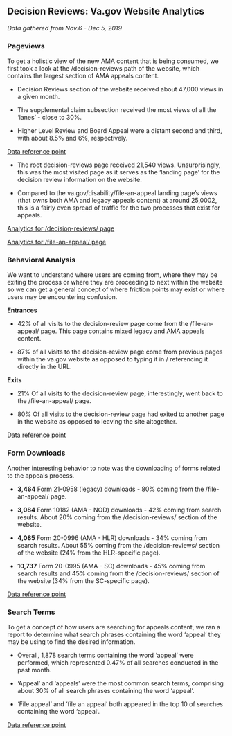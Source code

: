 ## Decision Reviews: Va.gov Website Analytics

_Data gathered from Nov.6 - Dec 5, 2019_


### Pageviews

To get a holistic view of the new AMA content that is being consumed, we first took a look at the /decision-reviews path of the website, which contains the largest section of AMA appeals content.

- Decision Reviews section of the website received about 47,000 views in a given month.

- The supplemental claim subsection received the most views of all the ‘lanes’ - close to 30%.

- Higher Level Review and Board Appeal were a distant second and third, with about 8.5% and 6%, respectively.

[Data reference point](https://analytics.google.com/analytics/web/#/report/content-drilldown/a50123418w177519031p176188361/_u.date00=20191106&_u.date01=20191205&explorer-table.plotKeys=%5B%5D&_r.drilldown=analytics.pagePathLevel1:www.va.gov~2F,analytics.pagePathLevel2:~2Fdecision-reviews~2F/)


- The root decision-reviews page received 21,540 views. Unsurprisingly, this was the most visited page as it serves as the ‘landing page’ for the decision review information on the website.

- Compared to the va.gov/disability/file-an-appeal landing page’s views  (that owns both AMA and legacy appeals content) at around 25,0002, this is a fairly even spread of traffic for the two processes that exist for appeals.


[Analytics for /decision-reviews/ page](https://analytics.google.com/analytics/web/#/report/content-drilldown/a50123418w177519031p176188361/_u.date00=20191106&_u.date01=20191205&explorer-table.plotKeys=%5B%5D&_r.drilldown=analytics.pagePathLevel1:www.va.gov~2F,analytics.pagePathLevel2:~2Fdecision-reviews~2F/)

[Analytics for /file-an-appeal/ page](https://analytics.google.com/analytics/web/#/report/content-pages/a50123418w177519031p176188361/_u.date00=20191106&_u.date01=20191205&explorer-table.filter=file-an-appeal&explorer-table.plotKeys=%5B%5D/)

### Behavioral Analysis

We want to understand where users are coming from, where they may be exiting the process or where they are proceeding to next within the website so we can get a general concept of where friction points may exist or where users may be encountering confusion.

**Entrances**

- 42% of all visits to the decision-review page come from the /file-an-appeal/ page. This page contains mixed legacy and AMA appeals content.

- 87% of all visits to the decision-review page come from previous pages within the va.gov website as opposed to typing it in / referencing it directly in the URL.

**Exits**

- 21% Of all visits to the decision-review page, interestingly, went back to the /file-an-appeal/ page.

- 80% Of all visits to the decision-review page had exited to another page in the website as opposed to leaving the site altogether.



[Data reference point](https://analytics.google.com/analytics/web/#/report/content-pages/a50123418w177519031p176188361/_u.date00=20191106&_u.date01=20191205&explorer-table.filter=~2Fdecision-reviews~2Findex.html&explorer-table.plotKeys=%5B%5D&_r.tabId=navigationsummary&_r.drilldown=analytics.pagePath:www.va.gov~2Fdecision-reviews~2F&navigationsummary-keySelector.searchTerm=decision-reviews/)


### Form Downloads

Another interesting behavior to note was the downloading of forms related to the appeals process. 


- **3,464** Form 21-0958 (legacy) downloads - 80% coming from the /file-an-appeal/ page.

- **3,084** Form 10182 (AMA - NOD) downloads - 42% coming from search results. About 20% coming from the /decision-reviews/ section of the website.

- **4,085** Form 20-0996  (AMA - HLR) downloads - 34% coming from search results. About 55% coming from the /decision-reviews/ section of the website (24% from the HLR-specific page).

- **10,737** Form 20-0995  (AMA - SC) downloads - 45% coming from search results and 45% coming from the /decision-reviews/ section of the website (34% from the SC-specific page).



[Data reference point](https://analytics.google.com/analytics/web/#/report/content-event-events/a50123418w177519031p176188361/_u.date00=20191106&_u.date01=20191205&explorer-segmentExplorer.segmentId=analytics.eventAction&explorer-table.plotKeys=%5B%5D&explorer-table.advFilter=%5B%5B0,%22analytics.eventAction%22,%22RE%22,%220995%22,0%5D%5D&explorer-table.secSegmentId=analytics.pagePath/)

### Search Terms

To get a concept of how users are searching for appeals content, we ran a report to determine what search phrases containing the word ‘appeal’ they may be using to find the desired information.


- Overall, 1,878 search terms containing the word ‘appeal’ were performed, which represented 0.47% of all searches conducted in the past month. 

- ‘Appeal’ and ‘appeals’ were the most common search terms, comprising about 30% of all search phrases containing the word ‘appeal’.

- ‘File appeal’ and ‘file an appeal’ both appeared in the top 10 of searches containing the word ‘appeal’.



[Data reference point](https://analytics.google.com/analytics/web/#/report/content-site-search-search-terms/a50123418w177519031p176188361/_u.date00=20191106&_u.date01=20191205&explorer-table.filter=appeal&explorer-table.plotKeys=%5B%5D/)
